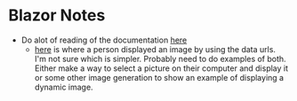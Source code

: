 # Blazor Notes

+ Do alot of reading of the documentation [here](https://docs.microsoft.com/en-us/aspnet/core/blazor/images?view=aspnetcore-6.0)
    + [here](https://stackoverflow.com/questions/69063129/display-image-from-byte-array-in-blazor) is where a person displayed an image by using the data urls.  I'm not sure which is simpler.  Probably need to do examples of both.  Either make a way to select a picture on their computer and display it or some other image generation to show an example of displaying a dynamic image.